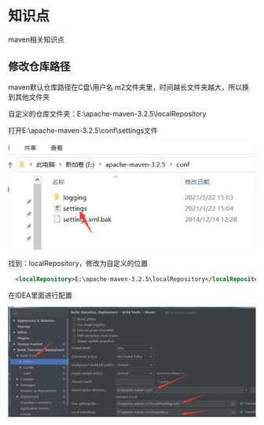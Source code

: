 # 知识点

maven相关知识点

## 修改仓库路径

maven默认仓库路径在C盘\用户名\.m2文件夹里，时间越长文件夹越大，所以换到其他文件夹

自定义的仓库文件夹：E:\apache-maven-3.2.5\localRepository

打开E:\apache-maven-3.2.5\conf\settings文件

![Image text](../../.vuepress/public/Java/maven/knowledge/001.png)

找到：localRepository，修改为自定义的位置

```xml
  <localRepository>E:\apache-maven-3.2.5\localRepository</localRepository>
```

在IDEA里面进行配置

![Image text](../../.vuepress/public/Java/maven/knowledge/002.png)
